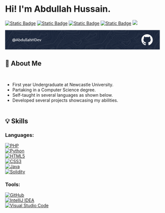 <h1 align="left"><b>Hi! I'm Abdullah Hussain.</b></h1>
<p align="left">
    <a href="https://github.com/AbdullahHDev/AbdullahHDev"><img alt="Static Badge" src="https://img.shields.io/badge/status-updating-purple"></a>
    <a href="https://github.com/python/cpython"><img alt="Static Badge" src="https://img.shields.io/badge/Python-3.10-red"></a>  
    <a href="https://github.com/openjdk/jdk"><img alt="Static Badge" src="https://img.shields.io/badge/Java_SE-22-pink"></a>  
    <a href="https://github.com/ethereum/solidity"><img alt="Static Badge" src="https://img.shields.io/badge/Solidity-v0.8.18-orange"></a> 
    <a href="https://github.com/AbdullahHDev/AbdullahHDev"><img src="https://img.shields.io/github/stars/AbdullahHDev/AbdullahHDev.svg"></a>
</p>  
</p>  
<p align="left">
  <img src="assets\top-banner.png" alt="top-banner" />
</p>

## 👤 **About Me**
<br>

- First year Undergraduate at Newcastle University.
- Partaking in a Computer Science degree.
- Self-taught in several languages as shown below.
- Developed several projects showcasing my abilities.
<br><br>



## 💡 **Skills**
### **Languages:**
<p align="left">
  <a href="https://www.php.net/"><img alt="PHP" src="https://img.shields.io/badge/PHP-777BB4.svg?&style=for-the-badge&logo=php&logoColor=white"/></a><br>
  <a href="https://www.python.org/"><img alt="Python" src="https://img.shields.io/badge/Python-3776AB.svg?&style=for-the-badge&logo=python&logoColor=white"/></a><br>
  <a href="https://developer.mozilla.org/en-US/docs/Web/HTML"><img alt="HTML5" src="https://img.shields.io/badge/HTML-E34F26.svg?&style=for-the-badge&logo=html5&logoColor=white"/></a><br>
  <a href="https://developer.mozilla.org/en-US/docs/Web/CSS"><img alt="CSS3" src="https://img.shields.io/badge/CSS-1572B6.svg?&style=for-the-badge&logo=css3&logoColor=white"/></a><br>
  <a href="https://www.java.com/"><img alt="Java" src="https://img.shields.io/badge/Java-ED8B00.svg?&style=for-the-badge&logo=java&logoColor=white"/></a><br>
  <a href="https://soliditylang.org/"><img alt="Solidity" src="https://img.shields.io/badge/Solidity-363636.svg?&style=for-the-badge&logo=solidity&logoColor=white"/></a>
</p>

### **Tools:**
<p align="left">
  <a href="https://github.com/"><img alt="GitHub" src="https://img.shields.io/badge/GitHub-181717.svg?&style=for-the-badge&logo=github&logoColor=white"/></a><br>
  <a href="https://www.jetbrains.com/idea/"><img alt="IntelliJ IDEA" src="https://img.shields.io/badge/IntelliJ_IDEA-000000.svg?&style=for-the-badge&logo=intellij-idea&logoColor=white"/></a><br>
  <a href="https://code.visualstudio.com/"><img alt="Visual Studio Code" src="https://img.shields.io/badge/Visual_Studio_Code-007ACC.svg?&style=for-the-badge&logo=visual-studio-code&logoColor=white"/></a>
</p>

